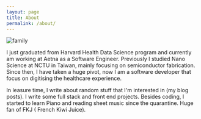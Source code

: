```yaml
---
layout: page
title: About
permalink: /about/
---
```


![family](/images/family.png)

I just graduated from Harvard Health Data Science program and currently am working at Aetna as a Software Engineer. Previously I studied Nano Science at NCTU in Taiwan, mainly focusing on semiconductor fabrication. Since then, I have taken a huge pivot, now I am a software developer that focus on digitising the healthcare experience.

In leasure time, I write about random stuff that I'm interested in (my blog posts). I write some full stack and front end projects. Besides coding, I started to learn Piano and reading sheet music since the quarantine. Huge fan of FKJ ( French Kiwi Juice).
